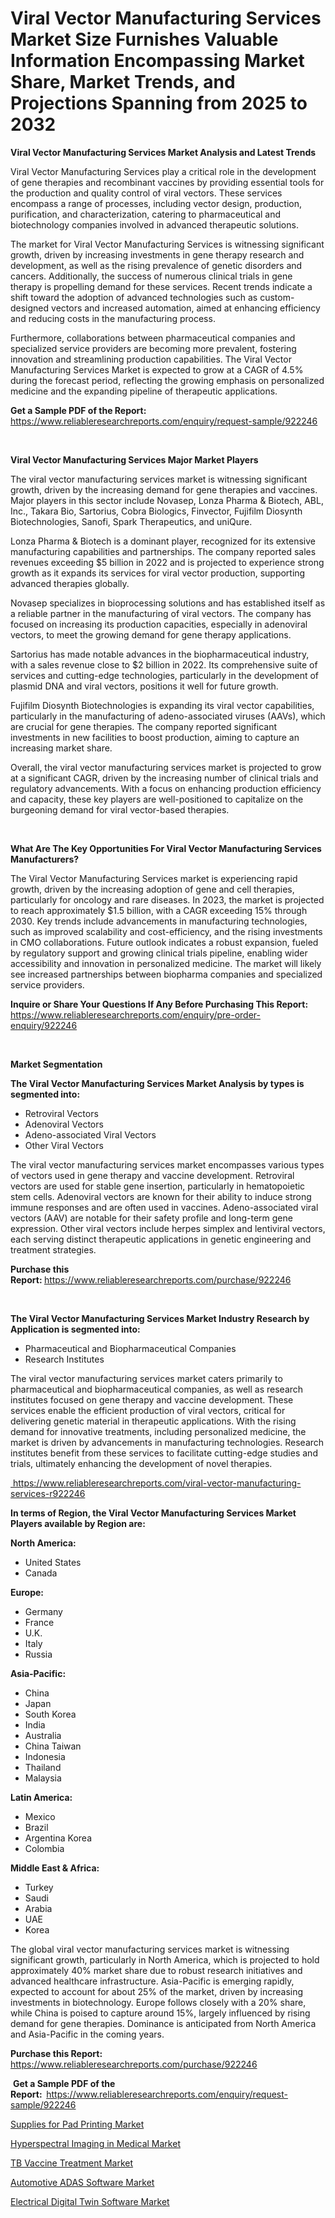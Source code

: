 <p><h1>Viral Vector Manufacturing Services Market Size Furnishes Valuable Information Encompassing Market Share, Market Trends, and Projections Spanning from 2025 to 2032</h1></p><p><strong>Viral Vector Manufacturing Services Market Analysis and Latest Trends</strong></p>
<p><p>Viral Vector Manufacturing Services play a critical role in the development of gene therapies and recombinant vaccines by providing essential tools for the production and quality control of viral vectors. These services encompass a range of processes, including vector design, production, purification, and characterization, catering to pharmaceutical and biotechnology companies involved in advanced therapeutic solutions.</p><p>The market for Viral Vector Manufacturing Services is witnessing significant growth, driven by increasing investments in gene therapy research and development, as well as the rising prevalence of genetic disorders and cancers. Additionally, the success of numerous clinical trials in gene therapy is propelling demand for these services. Recent trends indicate a shift toward the adoption of advanced technologies such as custom-designed vectors and increased automation, aimed at enhancing efficiency and reducing costs in the manufacturing process.</p><p>Furthermore, collaborations between pharmaceutical companies and specialized service providers are becoming more prevalent, fostering innovation and streamlining production capabilities. The Viral Vector Manufacturing Services Market is expected to grow at a CAGR of 4.5% during the forecast period, reflecting the growing emphasis on personalized medicine and the expanding pipeline of therapeutic applications.</p></p>
<p><strong>Get a Sample PDF of the Report:&nbsp;</strong> <a href="https://www.reliableresearchreports.com/enquiry/request-sample/922246?utm_campaign=13&utm_medium=2&utm_source=Github&utm_content=ia&utm_term=07032025&utm_id=viral-vector-manufacturing-services">https://www.reliableresearchreports.com/enquiry/request-sample/922246</a></p>
<p>&nbsp;</p>
<p><strong>Viral Vector Manufacturing Services Major Market Players</strong></p>
<p><p>The viral vector manufacturing services market is witnessing significant growth, driven by the increasing demand for gene therapies and vaccines. Major players in this sector include Novasep, Lonza Pharma & Biotech, ABL, Inc., Takara Bio, Sartorius, Cobra Biologics, Finvector, Fujifilm Diosynth Biotechnologies, Sanofi, Spark Therapeutics, and uniQure.</p><p>Lonza Pharma & Biotech is a dominant player, recognized for its extensive manufacturing capabilities and partnerships. The company reported sales revenues exceeding $5 billion in 2022 and is projected to experience strong growth as it expands its services for viral vector production, supporting advanced therapies globally.</p><p>Novasep specializes in bioprocessing solutions and has established itself as a reliable partner in the manufacturing of viral vectors. The company has focused on increasing its production capacities, especially in adenoviral vectors, to meet the growing demand for gene therapy applications.</p><p>Sartorius has made notable advances in the biopharmaceutical industry, with a sales revenue close to $2 billion in 2022. Its comprehensive suite of services and cutting-edge technologies, particularly in the development of plasmid DNA and viral vectors, positions it well for future growth.</p><p>Fujifilm Diosynth Biotechnologies is expanding its viral vector capabilities, particularly in the manufacturing of adeno-associated viruses (AAVs), which are crucial for gene therapies. The company reported significant investments in new facilities to boost production, aiming to capture an increasing market share.</p><p>Overall, the viral vector manufacturing services market is projected to grow at a significant CAGR, driven by the increasing number of clinical trials and regulatory advancements. With a focus on enhancing production efficiency and capacity, these key players are well-positioned to capitalize on the burgeoning demand for viral vector-based therapies.</p></p>
<p>&nbsp;</p>
<p><strong>What Are The Key Opportunities For Viral Vector Manufacturing Services Manufacturers?</strong></p>
<p><p>The Viral Vector Manufacturing Services market is experiencing rapid growth, driven by the increasing adoption of gene and cell therapies, particularly for oncology and rare diseases. In 2023, the market is projected to reach approximately $1.5 billion, with a CAGR exceeding 15% through 2030. Key trends include advancements in manufacturing technologies, such as improved scalability and cost-efficiency, and the rising investments in CMO collaborations. Future outlook indicates a robust expansion, fueled by regulatory support and growing clinical trials pipeline, enabling wider accessibility and innovation in personalized medicine. The market will likely see increased partnerships between biopharma companies and specialized service providers.</p></p>
<p><strong>Inquire or Share Your Questions If Any Before Purchasing This Report:</strong> <a href="https://www.reliableresearchreports.com/enquiry/pre-order-enquiry/922246?utm_campaign=13&utm_medium=2&utm_source=Github&utm_content=ia&utm_term=07032025&utm_id=viral-vector-manufacturing-services">https://www.reliableresearchreports.com/enquiry/pre-order-enquiry/922246</a></p>
<p>&nbsp;</p>
<p><strong>Market Segmentation</strong></p>
<p><strong>The Viral Vector Manufacturing Services Market Analysis by types is segmented into:</strong></p>
<p><ul><li>Retroviral Vectors</li><li>Adenoviral Vectors</li><li>Adeno-associated Viral Vectors</li><li>Other Viral Vectors</li></ul></p>
<p><p>The viral vector manufacturing services market encompasses various types of vectors used in gene therapy and vaccine development. Retroviral vectors are used for stable gene insertion, particularly in hematopoietic stem cells. Adenoviral vectors are known for their ability to induce strong immune responses and are often used in vaccines. Adeno-associated viral vectors (AAV) are notable for their safety profile and long-term gene expression. Other viral vectors include herpes simplex and lentiviral vectors, each serving distinct therapeutic applications in genetic engineering and treatment strategies.</p></p>
<p><strong>Purchase this Report:&nbsp;</strong><a href="https://www.reliableresearchreports.com/purchase/922246?utm_campaign=13&utm_medium=2&utm_source=Github&utm_content=ia&utm_term=07032025&utm_id=viral-vector-manufacturing-services">https://www.reliableresearchreports.com/purchase/922246</a></p>
<p>&nbsp;</p>
<p><strong>The Viral Vector Manufacturing Services Market Industry Research by Application is segmented into:</strong></p>
<p><ul><li>Pharmaceutical and Biopharmaceutical Companies</li><li>Research Institutes</li></ul></p>
<p><p>The viral vector manufacturing services market caters primarily to pharmaceutical and biopharmaceutical companies, as well as research institutes focused on gene therapy and vaccine development. These services enable the efficient production of viral vectors, critical for delivering genetic material in therapeutic applications. With the rising demand for innovative treatments, including personalized medicine, the market is driven by advancements in manufacturing technologies. Research institutes benefit from these services to facilitate cutting-edge studies and trials, ultimately enhancing the development of novel therapies.</p></p>
<p><a href="https://www.reliableresearchreports.com/viral-vector-manufacturing-services-r922246?utm_campaign=13&utm_medium=2&utm_source=Github&utm_content=ia&utm_term=07032025&utm_id=viral-vector-manufacturing-services">&nbsp;https://www.reliableresearchreports.com/viral-vector-manufacturing-services-r922246</a></p>
<p><strong>In terms of Region, the Viral Vector Manufacturing Services Market Players available by Region are:</strong></p>
<p>
    <p> <strong> North America: </strong>
        <ul>
            <li>United States</li>
            <li>Canada</li>
        </ul>
        </p> 
    <p> <strong> Europe: </strong>
        <ul>
            <li>Germany</li>
            <li>France</li>
            <li>U.K.</li>
            <li>Italy</li>
            <li>Russia</li>
        </ul>
        </p> 
    <p> <strong> Asia-Pacific: </strong>
        <ul>
            <li>China</li>
            <li>Japan</li>
            <li>South Korea</li>
            <li>India</li>
            <li>Australia</li>
            <li>China Taiwan</li>
            <li>Indonesia</li>
            <li>Thailand</li>
            <li>Malaysia</li>
        </ul>
        </p> 
    <p> <strong> Latin America: </strong>
        <ul>
            <li>Mexico</li>
            <li>Brazil</li>
            <li>Argentina Korea</li>
            <li>Colombia</li>
        </ul>
        </p> 
    <p> <strong> Middle East & Africa: </strong>
        <ul>
            <li>Turkey</li>
            <li>Saudi</li>
            <li>Arabia</li>
            <li>UAE</li>
            <li>Korea</li>
        </ul>
    </p>
    </p>
<p><p>The global viral vector manufacturing services market is witnessing significant growth, particularly in North America, which is projected to hold approximately 40% market share due to robust research initiatives and advanced healthcare infrastructure. Asia-Pacific is emerging rapidly, expected to account for about 25% of the market, driven by increasing investments in biotechnology. Europe follows closely with a 20% share, while China is poised to capture around 15%, largely influenced by rising demand for gene therapies. Dominance is anticipated from North America and Asia-Pacific in the coming years.</p></p>
<p><strong>Purchase this Report: </strong><a href="https://www.reliableresearchreports.com/purchase/922246?utm_campaign=13&utm_medium=2&utm_source=Github&utm_content=ia&utm_term=07032025&utm_id=viral-vector-manufacturing-services">https://www.reliableresearchreports.com/purchase/922246</a></p>
<p>&nbsp;<strong>Get a Sample PDF of the Report:&nbsp;&nbsp;</strong><a href="https://www.reliableresearchreports.com/enquiry/request-sample/922246?utm_campaign=13&utm_medium=2&utm_source=Github&utm_content=ia&utm_term=07032025&utm_id=viral-vector-manufacturing-services">https://www.reliableresearchreports.com/enquiry/request-sample/922246</a></p>
<p><strong></strong></p>
<p><p><a href="https://github.com/felishtimoti/Market-Research-Report-List-1/blob/main/supplies-for-pad-printing-market.md?utm_campaign=13&utm_medium=2&utm_source=Github&utm_content=ia&utm_term=07032025&utm_id=viral-vector-manufacturing-services">Supplies for Pad Printing Market</a></p><p><a href="https://github.com/muhjanaidu/Market-Research-Report-List-1/blob/main/hyperspectral-imaging-in-medical-market.md?utm_campaign=13&utm_medium=2&utm_source=Github&utm_content=ia&utm_term=07032025&utm_id=viral-vector-manufacturing-services">Hyperspectral Imaging in Medical Market</a></p><p><a href="https://github.com/briandahm87/Market-Research-Report-List-1/blob/main/tb-vaccine-treatment-market.md?utm_campaign=13&utm_medium=2&utm_source=Github&utm_content=ia&utm_term=07032025&utm_id=viral-vector-manufacturing-services">TB Vaccine Treatment Market</a></p><p><a href="https://github.com/peggiputra7o/Market-Research-Report-List-1/blob/main/automotive-adas-software-market.md?utm_campaign=13&utm_medium=2&utm_source=Github&utm_content=ia&utm_term=07032025&utm_id=viral-vector-manufacturing-services">Automotive ADAS Software Market</a></p><p><a href="https://github.com/lestymbango/Market-Research-Report-List-1/blob/main/electrical-digital-twin-software-market.md?utm_campaign=13&utm_medium=2&utm_source=Github&utm_content=ia&utm_term=07032025&utm_id=viral-vector-manufacturing-services">Electrical Digital Twin Software Market</a></p></p>